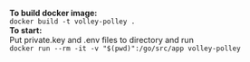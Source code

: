  **To build docker image:**  
 ```docker build -t volley-polley .```  
 **To start:**  
 Put private.key and .env files to directory and run  
 ```docker run --rm -it -v "$(pwd)":/go/src/app volley-polley```